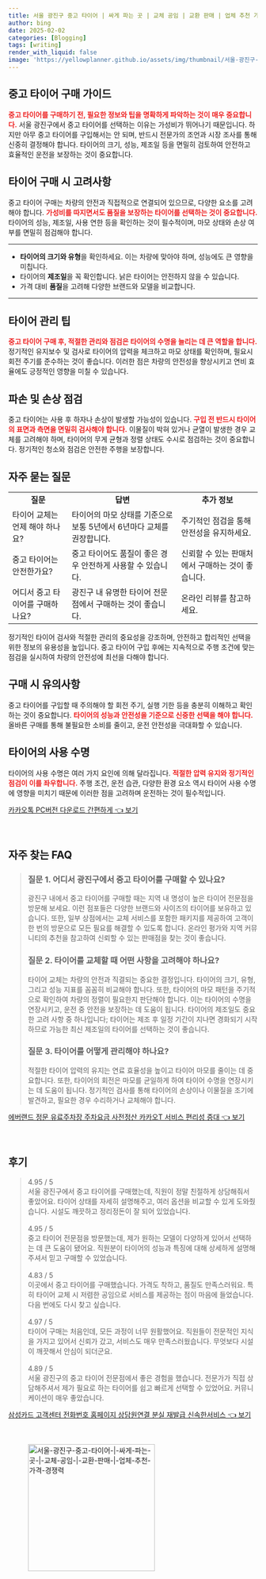 ```yaml
---
title: 서울 광진구 중고 타이어 | 싸게 파는 곳 | 교체 공임 | 교환 판매 | 업체 추천 가격 경쟁력
author: bing
date: 2025-02-02
categories: [Blogging]
tags: [writing]
render_with_liquid: false
image: 'https://yellowplanner.github.io/assets/img/thumbnail/서울-광진구-중고-타이어-|-싸게-파는-곳-|-교체-공임-|-교환-판매-|-업체-추천-가격-경쟁력.webp'
---
```



<h2 id='중고 타이어 구매 가이드'>중고 타이어 구매 가이드</h2>

<p><b><span style="color: #ee2323;">중고 타이어를 구매하기 전, 필요한 정보와 팁을 명확하게 파악하는 것이 매우 중요합니다.</span></b> 서울 광진구에서 중고 타이어를 선택하는 이유는 가성비가 뛰어나기 때문입니다. 하지만 아무 중고 타이어를 구입해서는 안 되며, 반드시 전문가의 조언과 시장 조사를 통해 신중히 결정해야 합니다. 타이어의 크기, 성능, 제조일 등을 면밀히 검토하여 안전하고 효율적인 운전을 보장하는 것이 중요합니다.</p>

<h2 id='타이어 구매 시 고려사항'>타이어 구매 시 고려사항</h2>

<p>중고 타이어 구매는 차량의 안전과 직접적으로 연결되어 있으므로, 다양한 요소를 고려해야 합니다. <b><span style="color: #ee2323;">가성비를 따지면서도 품질을 보장하는 타이어를 선택하는 것이 중요합니다.</span></b> 타이어의 성능, 제조일, 사용 연한 등을 확인하는 것이 필수적이며, 마모 상태와 손상 여부를 면밀히 점검해야 합니다.</p>

<hr />

<ul>
    <li><b>타이어의 크기와 유형</b>을 확인하세요. 이는 차량에 맞아야 하며, 성능에도 큰 영향을 미칩니다.</li>
    <li>타이어의 <b>제조일</b>을 꼭 확인합니다. 낡은 타이어는 안전하지 않을 수 있습니다.</li>
    <li>가격 대비 <b>품질</b>을 고려해 다양한 브랜드와 모델을 비교합니다.</li>
</ul>

<hr />

<h2 id='타이어 관리 팁'>타이어 관리 팁</h2>

<p><b><span style="color: #ee2323;">중고 타이어 구매 후, 적절한 관리와 점검은 타이어의 수명을 늘리는 데 큰 역할을 합니다.</span></b> 정기적인 유지보수 및 검사로 타이어의 압력을 체크하고 마모 상태를 확인하며, 필요시 회전 주기를 준수하는 것이 좋습니다. 이러한 점은 차량의 안전성을 향상시키고 연비 효율에도 긍정적인 영향을 미칠 수 있습니다.</p>

<h2 id='파손 및 손상 점검'>파손 및 손상 점검</h2>

<p>중고 타이어는 사용 후 하자나 손상이 발생할 가능성이 있습니다. <b><span style="color: #ee2323;">구입 전 반드시 타이어의 표면과 측면을 면밀히 검사해야 합니다.</span></b> 이물질이 박혀 있거나 균열이 발생한 경우 교체를 고려해야 하며, 타이어의 무게 균형과 정렬 상태도 수시로 점검하는 것이 중요합니다. 정기적인 청소와 점검은 안전한 주행을 보장합니다.</p>

<h2 id='자주 묻는 질문'>자주 묻는 질문</h2>

<table>
    <tr>
        <td style="text-align: center; height: 17px;"><b>질문</b></td>
        <td style="text-align: center; height: 17px;"><b>답변</b></td>
        <td style="text-align: center; height: 17px;"><b>추가 정보</b></td>
    </tr>
    <tr>
        <td>타이어 교체는 언제 해야 하나요?</td>
        <td>타이어의 마모 상태를 기준으로 보통 5년에서 6년마다 교체를 권장합니다.</td>
        <td>주기적인 점검을 통해 안전성을 유지하세요.</td>
    </tr>
    <tr>
        <td>중고 타이어는 안전한가요?</td>
        <td>중고 타이어도 품질이 좋은 경우 안전하게 사용할 수 있습니다.</td>
        <td>신뢰할 수 있는 판매처에서 구매하는 것이 좋습니다.</td>
    </tr>
    <tr>
        <td>어디서 중고 타이어를 구매하나요?</td>
        <td>광진구 내 유명한 타이어 전문점에서 구매하는 것이 좋습니다.</td>
        <td>온라인 리뷰를 참고하세요.</td>
    </tr>
</table>

<p>정기적인 타이어 검사와 적절한 관리의 중요성을 강조하며, 안전하고 합리적인 선택을 위한 정보의 유용성을 높입니다. 중고 타이어 구입 후에는 지속적으로 주행 조건에 맞는 점검을 실시하여 차량의 안전성에 최선을 다해야 합니다.</p>

<h2 id='구매 시 유의사항'>구매 시 유의사항</h2>

<p>중고 타이어를 구입할 때 주의해야 할 회전 주기, 실행 기한 등을 충분히 이해하고 확인하는 것이 중요합니다. <b><span style="color: #ee2323;">타이어의 성능과 안전성을 기준으로 신중한 선택을 해야 합니다.</span></b> 올바른 구매를 통해 불필요한 소비를 줄이고, 운전 안전성을 극대화할 수 있습니다.</p>

<h2 id='타이어의 사용 수명'>타이어의 사용 수명</h2>

<p>타이어의 사용 수명은 여러 가지 요인에 의해 달라집니다. <b><span style="color: #ee2323;">적절한 압력 유지와 정기적인 점검이 이를 좌우합니다.</span></b> 주행 조건, 운전 습관, 다양한 환경 요소 역시 타이어 사용 수명에 영향을 미치기 때문에 이러한 점을 고려하며 운전하는 것이 필수적입니다.</p>


<p><a class="click-button" title="카카오톡 PC버전 다운로드 간편하게" href="https://yellowplanner.github.io/posts/%EC%B9%B4%EC%B9%B4%EC%98%A4%ED%86%A1-PC%EB%B2%84%EC%A0%84-%EB%8B%A4%EC%9A%B4%EB%A1%9C%EB%93%9C-%EA%B0%84%ED%8E%B8%ED%95%98%EA%B2%8C/" rel="dofollow">카카오톡 PC버전 다운로드 간편하게 👈 보기</a></p><br>
<h2 id='자주_찾는_FAQ'>자주 찾는 FAQ</h2>
<div itemscope="" itemtype="https://schema.org/FAQPage"> 
<blockquote> 
<div itemscope="" itemprop="mainEntity" itemtype="https://schema.org/Question"> 
<h3 itemprop="name">질문 1. 어디서 광진구에서 중고 타이어를 구매할 수 있나요?</h3> 
<div itemscope="" itemprop="acceptedAnswer" itemtype="https://schema.org/Answer"> 
<span itemprop="text"> 
<p>광진구 내에서 중고 타이어를 구매할 때는 지역 내 명성이 높은 타이어 전문점을 방문해 보세요. 이런 점포들은 다양한 브랜드와 사이즈의 타이어를 보유하고 있습니다. 또한, 일부 상점에서는 교체 서비스를 포함한 패키지를 제공하여 고객이 한 번의 방문으로 모든 필요를 해결할 수 있도록 합니다. 온라인 평가와 지역 커뮤니티의 추천을 참고하여 신뢰할 수 있는 판매점을 찾는 것이 좋습니다.</p> 
</span> 
</div> 
</div> 

<div itemscope="" itemprop="mainEntity" itemtype="https://schema.org/Question"> 
<h3 itemprop="name">질문 2. 타이어를 교체할 때 어떤 사항을 고려해야 하나요?</h3> 
<div itemscope="" itemprop="acceptedAnswer" itemtype="https://schema.org/Answer"> 
<span itemprop="text"> 
<p>타이어 교체는 차량의 안전과 직결되는 중요한 결정입니다. 타이어의 크기, 유형, 그리고 성능 지표를 꼼꼼히 비교해야 합니다. 또한, 타이어의 마모 패턴을 주기적으로 확인하여 차량의 정렬이 필요한지 판단해야 합니다. 이는 타이어의 수명을 연장시키고, 운전 중 안전을 보장하는 데 도움이 됩니다. 타이어의 제조일도 중요한 고려 사항 중 하나입니다; 타이어는 제조 후 일정 기간이 지나면 경화되기 시작하므로 가능한 최신 제조일의 타이어를 선택하는 것이 좋습니다.</p> 
</span> 
</div> 
</div> 

<div itemscope="" itemprop="mainEntity" itemtype="https://schema.org/Question"> 
<h3 itemprop="name">질문 3. 타이어를 어떻게 관리해야 하나요?</h3> 
<div itemscope="" itemprop="acceptedAnswer" itemtype="https://schema.org/Answer"> 
<span itemprop="text"> 
<p>적절한 타이어 압력의 유지는 연료 효율성을 높이고 타이어 마모를 줄이는 데 중요합니다. 또한, 타이어의 회전은 마모를 균일하게 하여 타이어 수명을 연장시키는 데 도움이 됩니다. 정기적인 검사를 통해 타이어의 손상이나 이물질을 조기에 발견하고, 필요한 경우 수리하거나 교체해야 합니다.</p> 
</span> 
</div> 
</div> 
</blockquote> 
</div>
<p><a class="click-button" title="에버랜드 정문 유료주차장 주차요금 사전정산 카카오T 서비스 편리성 증대" href="https://yellowplanner.github.io/posts/%EC%97%90%EB%B2%84%EB%9E%9C%EB%93%9C-%EC%A0%95%EB%AC%B8-%EC%9C%A0%EB%A3%8C%EC%A3%BC%EC%B0%A8%EC%9E%A5-%EC%A3%BC%EC%B0%A8%EC%9A%94%EA%B8%88-%EC%82%AC%EC%A0%84%EC%A0%95%EC%82%B0-%EC%B9%B4%EC%B9%B4%EC%98%A4T-%EC%84%9C%EB%B9%84%EC%8A%A4-%ED%8E%B8%EB%A6%AC%EC%84%B1-%EC%A6%9D%EB%8C%80/" rel="dofollow">에버랜드 정문 유료주차장 주차요금 사전정산 카카오T 서비스 편리성 증대 👈 보기</a></p><br>
<h2 id='후기'>후기</h2>
<div itemscope itemtype="https://schema.org/Product">
  <blockquote>
  <div itemprop="review" itemscope itemtype="https://schema.org/Review">
      <div itemprop="reviewRating" itemscope itemtype="https://schema.org/Rating"> <span itemprop="ratingValue">4.95</span> / <span itemprop="bestRating">5</span> </div>
      <span itemprop="reviewBody">서울 광진구에서 중고 타이어를 구매했는데, 직원이 정말 친절하게 상담해줘서 좋았어요. 타이어 상태를 자세히 설명해주고, 여러 옵션을 비교할 수 있게 도와줬습니다. 시설도 깨끗하고 정리정돈이 잘 되어 있었습니다.</span>
  </div>
  <br>
  <div itemprop="review" itemscope itemtype="https://schema.org/Review">
      <div itemprop="reviewRating" itemscope itemtype="https://schema.org/Rating"> <span itemprop="ratingValue">4.95</span> / <span itemprop="bestRating">5</span> </div>
      <span itemprop="reviewBody">중고 타이어 전문점을 방문했는데, 제가 원하는 모델이 다양하게 있어서 선택하는 데 큰 도움이 됐어요. 직원분이 타이어의 성능과 특징에 대해 상세하게 설명해주셔서 믿고 구매할 수 있었습니다.</span>
  </div>
  <br>
  <div itemprop="review" itemscope itemtype="https://schema.org/Review">
      <div itemprop="reviewRating" itemscope itemtype="https://schema.org/Rating"> <span itemprop="ratingValue">4.83</span> / <span itemprop="bestRating">5</span> </div>
      <span itemprop="reviewBody">이곳에서 중고 타이어를 구매했습니다. 가격도 착하고, 품질도 만족스러워요. 특히 타이어 교체 시 저렴한 공임으로 서비스를 제공하는 점이 마음에 들었습니다. 다음 번에도 다시 찾고 싶습니다.</span>
  </div>
  <br>
  <div itemprop="review" itemscope itemtype="https://schema.org/Review">
      <div itemprop="reviewRating" itemscope itemtype="https://schema.org/Rating"> <span itemprop="ratingValue">4.97</span> / <span itemprop="bestRating">5</span> </div>
      <span itemprop="reviewBody">타이어 구매는 처음인데, 모든 과정이 너무 원활했어요. 직원들이 전문적인 지식을 가지고 있어서 신뢰가 갔고, 서비스도 매우 만족스러웠습니다. 무엇보다 시설이 깨끗해서 안심이 되더군요.</span>
  </div>
  <br>
  <div itemprop="review" itemscope itemtype="https://schema.org/Review">
      <div itemprop="reviewRating" itemscope itemtype="https://schema.org/Rating"> <span itemprop="ratingValue">4.89</span> / <span itemprop="bestRating">5</span> </div>
      <span itemprop="reviewBody">서울 광진구의 중고 타이어 전문점에서 좋은 경험을 했습니다. 전문가가 직접 상담해주셔서 제가 필요로 하는 타이어를 쉽고 빠르게 선택할 수 있었어요. 커뮤니케이션이 매우 좋았습니다.</span>
  </div>
  </blockquote>
</div>
<p><a class="click-button" title="삼성카드 고객센터 전화번호 홈페이지 상담원연결 분실 재발급 신속한서비스" href="https://yellowplanner.github.io/posts/%EC%82%BC%EC%84%B1%EC%B9%B4%EB%93%9C-%EA%B3%A0%EA%B0%9D%EC%84%BC%ED%84%B0-%EC%A0%84%ED%99%94%EB%B2%88%ED%98%B8-%ED%99%88%ED%8E%98%EC%9D%B4%EC%A7%80-%EC%83%81%EB%8B%B4%EC%9B%90%EC%97%B0%EA%B2%B0-%EB%B6%84%EC%8B%A4-%EC%9E%AC%EB%B0%9C%EA%B8%89-%EC%8B%A0%EC%86%8D%ED%95%9C%EC%84%9C%EB%B9%84%EC%8A%A4/" rel="dofollow">삼성카드 고객센터 전화번호 홈페이지 상담원연결 분실 재발급 신속한서비스 👈 보기</a></p><br>
<figure class="image"><img src="https://yellowplanner.github.io/assets/img/thumbnail/서울-광진구-중고-타이어-|-싸게-파는-곳-|-교체-공임-|-교환-판매-|-업체-추천-가격-경쟁력.webp" alt="서울-광진구-중고-타이어-|-싸게-파는-곳-|-교체-공임-|-교환-판매-|-업체-추천-가격-경쟁력" width="256" height="256"></figure>